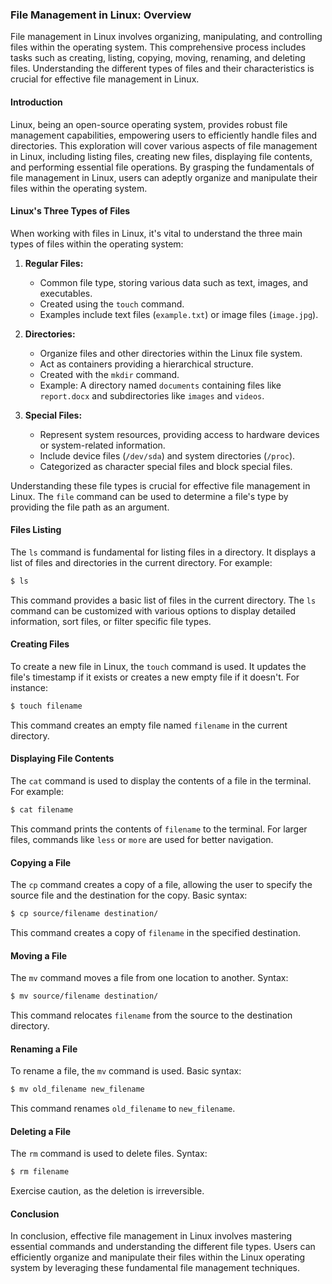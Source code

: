 ### File Management in Linux: Overview

File management in Linux involves organizing, manipulating, and controlling files within the operating system. This comprehensive process includes tasks such as creating, listing, copying, moving, renaming, and deleting files. Understanding the different types of files and their characteristics is crucial for effective file management in Linux.

#### Introduction

Linux, being an open-source operating system, provides robust file management capabilities, empowering users to efficiently handle files and directories. This exploration will cover various aspects of file management in Linux, including listing files, creating new files, displaying file contents, and performing essential file operations. By grasping the fundamentals of file management in Linux, users can adeptly organize and manipulate their files within the operating system.

#### Linux's Three Types of Files

When working with files in Linux, it's vital to understand the three main types of files within the operating system:

1. **Regular Files:**
   - Common file type, storing various data such as text, images, and executables.
   - Created using the `touch` command.
   - Examples include text files (`example.txt`) or image files (`image.jpg`).

2. **Directories:**
   - Organize files and other directories within the Linux file system.
   - Act as containers providing a hierarchical structure.
   - Created with the `mkdir` command.
   - Example: A directory named `documents` containing files like `report.docx` and subdirectories like `images` and `videos`.

3. **Special Files:**
   - Represent system resources, providing access to hardware devices or system-related information.
   - Include device files (`/dev/sda`) and system directories (`/proc`).
   - Categorized as character special files and block special files.

Understanding these file types is crucial for effective file management in Linux. The `file` command can be used to determine a file's type by providing the file path as an argument.

#### Files Listing

The `ls` command is fundamental for listing files in a directory. It displays a list of files and directories in the current directory. For example:
```bash
$ ls
```
This command provides a basic list of files in the current directory. The `ls` command can be customized with various options to display detailed information, sort files, or filter specific file types.

#### Creating Files

To create a new file in Linux, the `touch` command is used. It updates the file's timestamp if it exists or creates a new empty file if it doesn't. For instance:
```bash
$ touch filename
```
This command creates an empty file named `filename` in the current directory.

#### Displaying File Contents

The `cat` command is used to display the contents of a file in the terminal. For example:
```bash
$ cat filename
```
This command prints the contents of `filename` to the terminal. For larger files, commands like `less` or `more` are used for better navigation.

#### Copying a File

The `cp` command creates a copy of a file, allowing the user to specify the source file and the destination for the copy. Basic syntax:
```bash
$ cp source/filename destination/
```
This command creates a copy of `filename` in the specified destination.

#### Moving a File

The `mv` command moves a file from one location to another. Syntax:
```bash
$ mv source/filename destination/
```
This command relocates `filename` from the source to the destination directory.

#### Renaming a File

To rename a file, the `mv` command is used. Basic syntax:
```bash
$ mv old_filename new_filename
```
This command renames `old_filename` to `new_filename`.

#### Deleting a File

The `rm` command is used to delete files. Syntax:
```bash
$ rm filename
```
Exercise caution, as the deletion is irreversible.

#### Conclusion

In conclusion, effective file management in Linux involves mastering essential commands and understanding the different file types. Users can efficiently organize and manipulate their files within the Linux operating system by leveraging these fundamental file management techniques.